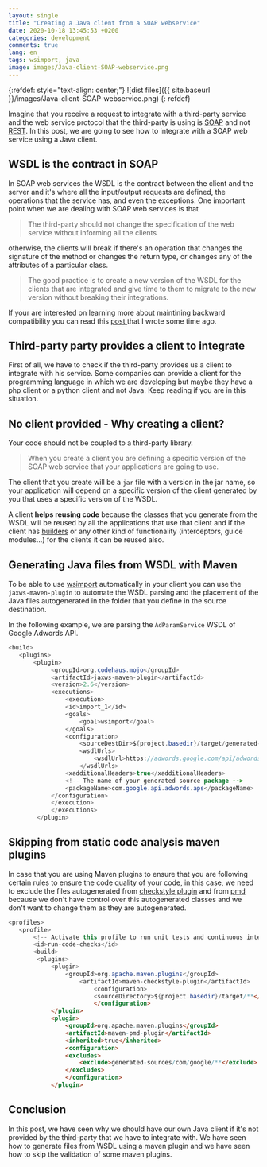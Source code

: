 ```yaml
---
layout: single
title: "Creating a Java client from a SOAP webservice"
date: 2020-10-18 13:45:53 +0200
categories: development
comments: true
lang: en
tags: wsimport, java
image: images/Java-client-SOAP-webservice.png
---
```


{:refdef: style="text-align: center;"}
![dist files]({{ site.baseurl }}/images/Java-client-SOAP-webservice.png)
{: refdef}

Imagine that you receive a request to integrate with a third-party service and the web service protocol that the third-party is using is <a href="https://ca.wikipedia.org/wiki/SOAP">SOAP</a> and not <a href="https://en.wikipedia.org/wiki/Representational_state_transfer">REST</a>. In this post, we are going to see how to integrate with a SOAP web service using a Java client. 

WSDL is the contract in SOAP
-------------------------------
In SOAP web services the WSDL is the contract between the client and the server and it's where all the input/output requests are defined, the operations that the service has, and even the exceptions. One important point when we are dealing with SOAP web services is that 

> The third-party should not change the specification of the web service without informing all the clients

otherwise, the clients will break if there's an operation that changes the signature of the method or changes the return type, or changes any of the attributes of a particular class.

> The good practice is to create a new version of the WSDL for the clients that are integrated and give time to them to migrate to the new version without breaking their integrations. 

If your are interested on learning more about maintining backward compatibility you can read this <a href="{{ site.baseurl }}{% post_url 2019-12-29-mantaining-backward-compatibility %}"> post </a> that I wrote some time ago.  

Third-party party provides a client to integrate
------------------------------------------
First of all, we have to check if the third-party provides us a client to integrate with his service. Some companies can provide a client for the programming language in which we are developing but maybe they have a php client or a python client and not Java. Keep reading if you are in this situation. 
 
No client provided - Why creating a client?
--------------------------------------------
Your code should not be coupled to a third-party library.

> When you create a client you are defining a specific version of the SOAP web service that your applications are going to use. 

The client that you create will be a `jar` file with a version in the jar name, so your application will depend on a specific version of the client generated by you that uses a specific version of the WSDL.

A client **helps reusing code** because the classes that you generate from the WSDL will be reused by all the applications that use that client and if the client has <a href="https://dzone.com/articles/design-patterns-the-builder-pattern">builders</a> or any other kind of functionality (interceptors, guice modules...) for the clients it can be reused also.  

Generating Java files from WSDL with Maven
-------------------------------------------
To be able to use <a href="https://docs.oracle.com/javase/7/docs/technotes/tools/share/wsimport.html">wsimport</a> automatically in your client you can use the `jaxws-maven-plugin` to automate the WSDL parsing and the placement of the Java files autogenerated in the folder that you define in the source destination.

In the following example, we are parsing the `AdParamService` WSDL of Google Adwords API. 

```java
<build>
   <plugins>
       <plugin>
            <groupId>org.codehaus.mojo</groupId>
            <artifactId>jaxws-maven-plugin</artifactId>
            <version>2.6</version>
            <executions>
                <execution>
                <id>import_1</id>
                <goals>
                    <goal>wsimport</goal>
                </goals>
                <configuration>
                    <sourceDestDir>${project.basedir}/target/generated-sources/</sourceDestDir>
                    <wsdlUrls>
                        <wsdlUrl>https://adwords.google.com/api/adwords/cm/v201809/AdParamService?wsdl</wsdlUrl>
                    </wsdlUrls>
                <xadditionalHeaders>true</xadditionalHeaders>
                <!-- The name of your generated source package -->
                <packageName>com.google.api.adwords.aps</packageName>
            </configuration>
            </execution>
            </executions>
        </plugin>
```

Skipping from static code analysis maven plugins 
-----------------------------------------------------

In case that you are using Maven plugins to ensure that you are following certain rules to ensure the code quality of your code, in this case, we need to exclude the files autogenerated from <a href="https://maven.apache.org/plugins/maven-checkstyle-plugin/">checkstyle plugin</a> and from <a href="https://maven.apache.org/plugins/maven-pmd-plugin/">pmd</a> because we don't have control over this autogenerated classes and we don't want to change them as they are autogenerated.


```java
<profiles>
   <profile>
       <!-- Activate this profile to run unit tests and continuous integration checks. -->
       <id>run-code-checks</id>
       <build>
        <plugins>
            <plugin>
                <groupId>org.apache.maven.plugins</groupId>
                    <artifactId>maven-checkstyle-plugin</artifactId>
                        <configuration>
                        <sourceDirectory>${project.basedir}/target/**</sourceDirectory>
                        </configuration>
            </plugin>
            <plugin>
                <groupId>org.apache.maven.plugins</groupId>
                <artifactId>maven-pmd-plugin</artifactId>
                <inherited>true</inherited>
                <configuration>
                <excludes>
                    <exclude>generated-sources/com/google/**</exclude>
                </excludes>
                </configuration>
            </plugin>
```


Conclusion
--------------
In this post, we have seen why we should have our own Java client if it's not provided by the third-party that we have to integrate with. We have seen how to generate files from WSDL using a maven plugin and we have seen how to skip the validation of some maven plugins. 






